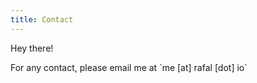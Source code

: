 ```yaml
---
title: Contact
---
```


Hey there!

For any contact, please email me at \`me [at] rafal [dot] io\`
<!--If you are a geek, here is the email in lambda calculus: (&#955;xy.mexrafalyio)@.-->
